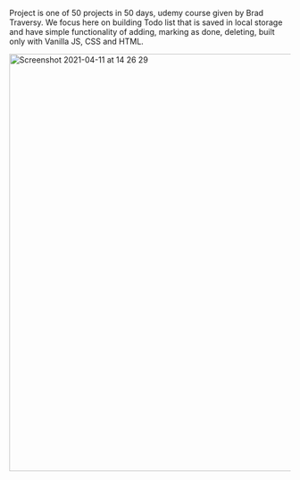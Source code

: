 Project is one of 50 projects in 50 days, udemy course given by Brad Traversy. 
We focus here on building Todo list that is saved in local storage and have simple functionality of adding, marking as done, deleting, built only with Vanilla JS, CSS and HTML. 

<img width="747" alt="Screenshot 2021-04-11 at 14 26 29" src="https://user-images.githubusercontent.com/58289892/114304153-f4277100-9ad1-11eb-865c-fe4f6ecbf4d1.png">
